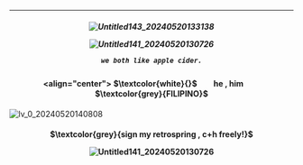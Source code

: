 ***
<h5 align="center">

![Untitled143_20240520133138](https://github.com/DENDRO-LEAFS/DENDRO-LEAFS/assets/170091622/e853f22f-3c99-4bcb-8543-ed4efa814d02)

![Untitled141_20240520130726](https://github.com/DENDRO-LEAFS/DENDRO-LEAFS/assets/170091622/dfe61b88-40c3-4a33-abb3-6f451c6ffbd9)


``we both like apple cider.``


<h4 align="center">   

<p>

<align="center">
$\textcolor{white}{}$ㅤ ㅤhe , himㅤ ㅤ $\textcolor{grey}{FILIPINO}$
</h4> 



![lv_0_20240520140808](https://github.com/DENDRO-LEAFS/DENDRO-LEAFS/assets/170091622/1f85741d-ba65-451c-860f-92c4739819e0) </h4>


</h5>  
<h4 align="center">

<h4 align="center">
  $\textcolor{grey}{sign my retrospring , c+h freely!}$

  ![Untitled141_20240520130726](https://github.com/DENDRO-LEAFS/DENDRO-LEAFS/assets/170091622/dfe61b88-40c3-4a33-abb3-6f451c6ffbd9)
  
